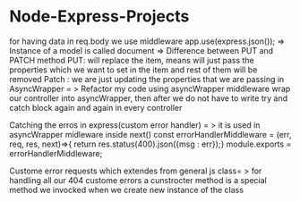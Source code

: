 # Node-Express-Projects
for having data in req.body we use middleware 
    app.use(express.json());
=> Instance of a model is called document
=> Difference between PUT and PATCH method
   PUT: will replace the item, means will just pass the properties which we want to set in the item and rest of them will be removed
   Patch : we are just updating the properties that we are passing in
AsyncWrapper = > Refactor my code using asyncWrapper middleware
   wrap our controller into asyncWrapper, then after we do not have to write try and catch block again and again in every controller

Catching the erros in express(custom error handler) = > 
    it is used in asyncWrapper midleware inside next()
    const errorHandlerMiddleware = (err, req, res, next)=>{
    return res.status(400).json({msg : err});}
    module.exports = errorHandlerMiddleware;

Custome error requests which extendes from general js class= > for handling all our 404 custome errors
a cunstrocter method is a special method we invocked when we create new instance of the class